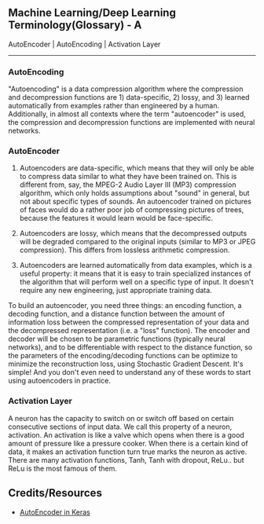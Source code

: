 ## Machine Learning/Deep Learning Terminology(Glossary) - A ##
AutoEncoder | AutoEncoding | Activation Layer
___
### AutoEncoding ###
"Autoencoding" is a data compression algorithm where the compression and decompression functions are 1) data-specific, 2) lossy, and 3) learned automatically from examples rather than engineered by a human. Additionally, in almost all contexts where the term "autoencoder" is used, the compression and decompression functions are implemented with neural networks.

### AutoEncoder ###

1) Autoencoders are data-specific, which means that they will only be able to compress data similar to what they have been trained on. This is different from, say, the MPEG-2 Audio Layer III (MP3) compression algorithm, which only holds assumptions about "sound" in general, but not about specific types of sounds. An autoencoder trained on pictures of faces would do a rather poor job of compressing pictures of trees, because the features it would learn would be face-specific.

2) Autoencoders are lossy, which means that the decompressed outputs will be degraded compared to the original inputs (similar to MP3 or JPEG compression). This differs from lossless arithmetic compression.

3) Autoencoders are learned automatically from data examples, which is a useful property: it means that it is easy to train specialized instances of the algorithm that will perform well on a specific type of input. It doesn't require any new engineering, just appropriate training data.

To build an autoencoder, you need three things: an encoding function, a decoding function, and a distance function between the amount of information loss between the compressed representation of your data and the decompressed representation (i.e. a "loss" function). The encoder and decoder will be chosen to be parametric functions (typically neural networks), and to be differentiable with respect to the distance function, so the parameters of the encoding/decoding functions can be optimize to minimize the reconstruction loss, using Stochastic Gradient Descent. It's simple! And you don't even need to understand any of these words to start using autoencoders in practice.

### Activation Layer ###
A neuron has the capacity to switch on or switch off based on certain consecutive sections of input data. We call this property of a neuron, activation.
An activation is like a valve which opens when there is a good amount of pressure like a pressure cooker. When there is a certain kind of data, it makes an activation function turn true marks the neuron as active. 
There are many activation functions, Tanh, Tanh with dropout, ReLu..
but ReLu is the most famous of them. 


## Credits/Resources ##
 - [AutoEncoder in Keras](https://blog.keras.io/building-autoencoders-in-keras.html)
